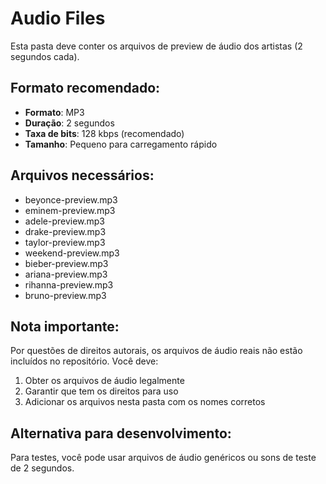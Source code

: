 # Audio Files

Esta pasta deve conter os arquivos de preview de áudio dos artistas (2 segundos cada).

## Formato recomendado:
- **Formato**: MP3
- **Duração**: 2 segundos
- **Taxa de bits**: 128 kbps (recomendado)
- **Tamanho**: Pequeno para carregamento rápido

## Arquivos necessários:
- beyonce-preview.mp3
- eminem-preview.mp3
- adele-preview.mp3
- drake-preview.mp3
- taylor-preview.mp3
- weekend-preview.mp3
- bieber-preview.mp3
- ariana-preview.mp3
- rihanna-preview.mp3
- bruno-preview.mp3

## Nota importante:
Por questões de direitos autorais, os arquivos de áudio reais não estão incluídos no repositório. 
Você deve:
1. Obter os arquivos de áudio legalmente
2. Garantir que tem os direitos para uso
3. Adicionar os arquivos nesta pasta com os nomes corretos

## Alternativa para desenvolvimento:
Para testes, você pode usar arquivos de áudio genéricos ou sons de teste de 2 segundos.
